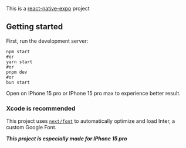 This is a [react-native-expo](https://expo.dev/) project

## Getting started

First, run the development server:

```
npm start
#or
yarn start
#or
pnpm dev
#or
bun start
```

Open on IPhone 15 pro or IPhone 15 pro max to experience better result.

### Xcode is recommended

This project uses [`next/font`](https://nextjs.org/docs/basic-features/font-optimization) to automatically optimize and load Inter, a custom Google Font.

**_This project is especially made for IPhone 15 pro_**
